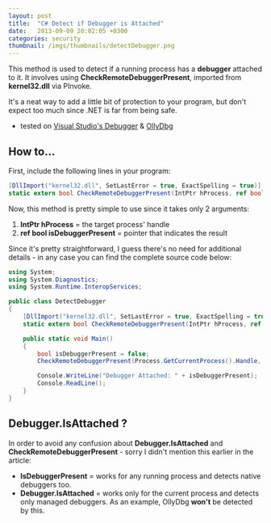 ```yaml
---
layout: post
title:  "C# Detect if Debugger is Attached"
date:   2013-09-09 20:02:05 +0300
categories: security
thumbnail: /imgs/thumbnails/detectDebugger.png
---
```


This method is used to detect if a running process has a **debugger** attached to it. It involves using **CheckRemoteDebuggerPresent**, imported from **kernel32.dll** via PInvoke.

It's a neat way to add a little bit of protection to your program, but don't expect too much since .NET is far from being safe.

* tested on <u>Visual Studio's Debugger</u> & <u>OllyDbg</u>

## How to...

First, include the following lines in your program:

```csharp
[DllImport("kernel32.dll", SetLastError = true, ExactSpelling = true)]
static extern bool CheckRemoteDebuggerPresent(IntPtr hProcess, ref bool isDebuggerPresent);
```

Now, this method is pretty simple to use since it takes only 2 arguments:

1.  **IntPtr hProcess** = the target process' handle
2.  **ref bool isDebuggerPresent** = pointer that indicates the result

Since it's pretty straightforward, I guess there's no need for additional details - in any case you can find the complete source code below:

```csharp
using System;
using System.Diagnostics;
using System.Runtime.InteropServices;

public class DetectDebugger
{
    [DllImport("kernel32.dll", SetLastError = true, ExactSpelling = true)]
    static extern bool CheckRemoteDebuggerPresent(IntPtr hProcess, ref bool isDebuggerPresent);

    public static void Main()
    {
        bool isDebuggerPresent = false;
        CheckRemoteDebuggerPresent(Process.GetCurrentProcess().Handle, ref isDebuggerPresent);

        Console.WriteLine("Debugger Attached: " + isDebuggerPresent);
        Console.ReadLine();
    }
}
```

## Debugger.IsAttached ?

In order to avoid any confusion about **Debugger.IsAttached** and **CheckRemoteDebuggerPresent** - sorry I didn't mention this earlier in the article:

*   **IsDebuggerPresent** = works for any running process and detects native debuggers too.
*   **Debugger.IsAttached** = works only for the current process and detects only managed debuggers. As an example, OllyDbg **won't** be detected by this.